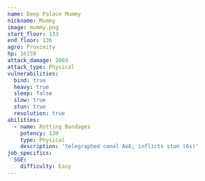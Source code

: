 ```yaml
---
name: Deep Palace Mummy
nickname: Mummy
image: mummy.png
start_floor: 133
end_floor: 136
agro: Proximity
hp: 16159
attack_damage: 1069
attack_type: Physical
vulnerabilities:
  bind: true
  heavy: true
  sleep: false
  slow: true
  stun: true
  resolution: true
abilities:
  - name: Rotting Bandages
    potency: 130
    type: Physical
    description: 'telegraphed conal AoE; inflicts stun (6s)'
job_specifics:
  SGE:
    difficulty: Easy
---
```

